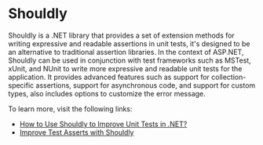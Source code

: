 # Shouldly

Shouldly is a .NET library that provides a set of extension methods for writing expressive and readable assertions in unit tests, it's designed to be an alternative to traditional assertion libraries. In the context of ASP.NET, Shouldly can be used in conjunction with test frameworks such as MSTest, xUnit, and NUnit to write more expressive and readable unit tests for the application. It provides advanced features such as support for collection-specific assertions, support for asynchronous code, and support for custom types, also includes options to customize the error message.

To learn more, visit the following links:

- [How to Use Shouldly to Improve Unit Tests in .NET?](https://code-maze.com/improve-unit-tests-shouldly-dotnet/)
- [Improve Test Asserts with Shouldly](https://visualstudiomagazine.com/articles/2015/08/01/improve-test-asserts-with-shouldly.aspx?admgarea=ALM)